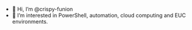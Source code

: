 - 👋 Hi, I’m @crispy-funion
- 👀 I’m interested in PowerShell, automation, cloud computing and EUC environments. 

<!---
crispy-funion/crispy-funion is a ✨ special ✨ repository because its `README.md` (this file) appears on your GitHub profile.
You can click the Preview link to take a look at your changes.
--->
